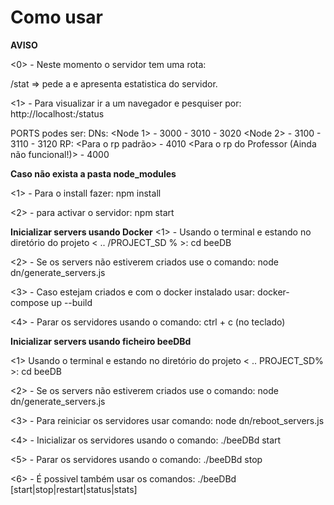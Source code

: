 # Como usar 

**AVISO**

<0> - Neste momento o servidor tem uma rota:

/stat  => pede a e apresenta estatistica do servidor.

<1> - Para visualizar ir a um navegador e pesquiser por:
  http://localhost:<PORT>/status 

PORTS podes ser:
 DNs:
    <Node 1>
        - 3000
        - 3010
        - 3020
    <Node 2>
        - 3100
        - 3110
        - 3120
 RP:
    <Para o rp padrão>
        - 4010
    <Para o rp do Professor (Ainda não funcional!)>
        - 4000

**Caso não exista a pasta node_modules**

<1> - Para o install fazer:
  npm install

<2> - para activar o servidor:
  npm start


**Inicializar servers usando Docker**
<1> - Usando o terminal e estando no diretório do projeto < .. /PROJECT_SD % >:
  cd beeDB

<2> - Se os servers não estiverem criados use o comando: 
node dn/generate_servers.js

<3> - Caso estejam criados e com o docker instalado usar: 
  docker-compose up --build

<4> - Parar os servidores usando o comando: 
  ctrl + c (no teclado)

**Inicializar servers usando ficheiro beeDBd**

<1> Usando o terminal e estando no diretório do projeto < .. PROJECT_SD% >:
  cd beeDB

<2> - Se os servers não estiverem criados use o comando: 
  node dn/generate_servers.js

<3> - Para reiniciar os servidores usar comando:
  node dn/reboot_servers.js

<4> - Inicializar os servidores usando o comando: 
  ./beeDBd start

<5> - Parar os servidores usando o comando: 
  ./beeDBd stop

<6> - É possivel também usar os comandos:
  ./beeDBd [start|stop|restart|status|stats]
